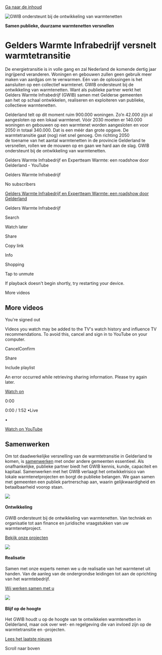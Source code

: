 [Ga naar de inhoud](https://www.gwib.nl/#content "Ga naar de inhoud")

![GWIB ondersteunt bij de ontwikkeling van warmtenetten](https://www.gwib.nl/wp-content/uploads/2024/01/shutterstock_1422711599-scaled.jpg)

**Samen publieke, duurzame warmtenetten versnellen**

# Gelders Warmte Infrabedrijf versnelt warmtetransitie

De energietransitie is in volle gang en zal Nederland de komende dertig jaar ingrijpend veranderen. Woningen en gebouwen zullen geen gebruik meer maken van aardgas om te verwarmen. Eén van de oplossingen is het aansluiten op een collectief warmtenet. ​GWIB ondersteunt bij de ontwikkeling van warmtenetten. Want als publieke partner werkt het Gelders Warmte Infrabedrijf (GWIB) samen met Gelderse ​gemeenten ​aan het op schaal ontwikkelen, realiseren en exploiteren ​van publieke, collectieve warmtenetten. ​

Gelderland telt op dit moment ruim 900.000 woningen. Zo’n 42.000 zijn al aangesloten op een lokaal warmtenet. Vóór 2030 moeten er 140.000 woningen en gebouwen op een warmtenet worden aangesloten en voor 2050 in totaal 340.000. Dat is een méér dan grote opgave. De warmtetransitie gaat (nog) niet snel genoeg. Om richting 2050 de toename van het aantal warmtenetten in de provincie Gelderland te versnellen, rollen we de mouwen op en gaan we hard aan de slag. GWIB ondersteunt bij de ontwikkeling van warmtenetten.

Gelders Warmte Infrabedrijf en Expertteam Warmte: een roadshow door Gelderland - YouTube

Gelders Warmte Infrabedrijf

No subscribers

[Gelders Warmte Infrabedrijf en Expertteam Warmte: een roadshow door Gelderland](https://www.youtube.com/watch?v=mgYZYJtzeRo)

Gelders Warmte Infrabedrijf

Search

Watch later

Share

Copy link

Info

Shopping

Tap to unmute

If playback doesn't begin shortly, try restarting your device.

More videos

## More videos

You're signed out

Videos you watch may be added to the TV's watch history and influence TV recommendations. To avoid this, cancel and sign in to YouTube on your computer.

CancelConfirm

Share

Include playlist

An error occurred while retrieving sharing information. Please try again later.

[Watch on](https://www.youtube.com/watch?v=mgYZYJtzeRo&embeds_referring_euri=https%3A%2F%2Fwww.gwib.nl%2F)

0:00

0:00 / 1:52
•Live

•

[Watch on YouTube](https://www.youtube.com/watch?v=mgYZYJtzeRo "Watch on YouTube")

## Samenwerken

Om tot daadwerkelijke versnelling van de warmtetransitie in Gelderland te komen, is [samenwerken](https://www.gwib.nl/over-het-gwib/gwib-werkt-samen/) met onder andere gemeenten essentieel. Als onafhankelijke, publieke partner biedt het GWIB kennis, kunde, capaciteit en kapitaal. Samenwerken met het GWIB verlaagt het ontwikkelrisico van lokale warmtenetprojecten en borgt de publieke belangen. We gaan samen met gemeenten een publiek partnerschap aan, waarin gelijkwaardigheid en betaalbaarheid voorop staan.

![](https://www.gwib.nl/wp-content/uploads/2024/icons/Ontwikkeling2-groen-lijn.svg)

#### Ontwikkeling

GWIB ondersteunt bij de ontwikkeling van warmtenetten. Van techniek en organisatie tot aan finance en juridische vraagstukken van uw warmtenetproject.

[Bekijk onze projecten](https://www.gwib.nl/onze-warmtenetten/)

![](https://www.gwib.nl/wp-content/uploads/2024/icons/Realisatie-groen-lijn.svg)

#### Realisatie

Samen met onze experts nemen we u de realisatie van het warmtenet uit handen. Van de aanleg van de ondergrondse leidingen tot aan de oprichting van het warmtebedrijf.

[Wij werken samen met u](https://www.gwib.nl/over-het-gwib/gwib-werkt-samen/)

![](https://www.gwib.nl/wp-content/uploads/2024/icons/Beheer-expoitatie2-groen-lijn.svg)

#### Blijf op de hoogte

Het GWIB houdt u op de hoogte van te ontwikkelen warmtenetten in Gelderland, maar ook over wet- en regelgeving die van invloed zijn op de warmtetransitie en -projecten.

[Lees het laatste nieuws](https://www.gwib.nl/nieuws/)

Scroll naar boven